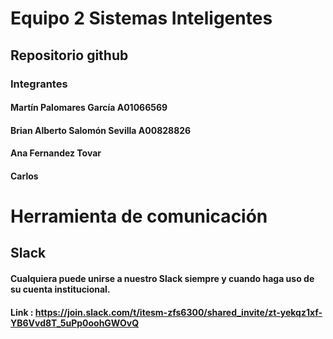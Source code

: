# Equipo 2 Sistemas Inteligentes
## Repositorio github

### Integrantes
#### Martín Palomares García A01066569
#### Brian Alberto Salomón Sevilla A00828826
#### Ana Fernandez Tovar
#### Carlos
#
# Herramienta de comunicación

## Slack
#### Cualquiera puede unirse a nuestro Slack siempre y cuando haga uso de su cuenta institucional.
#### Link : https://join.slack.com/t/itesm-zfs6300/shared_invite/zt-yekqz1xf-YB6Vvd8T_5uPp0oohGWOvQ